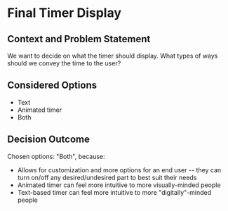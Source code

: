 # Final Timer Display

## Context and Problem Statement

We want to decide on what the timer should display.
What types of ways should we convey the time to the user?

## Considered Options

* Text
* Animated timer
* Both

## Decision Outcome

Chosen options: "Both", because:
- Allows for customization and more options for an end user -- they can turn on/off any desired/undesired part to best suit their needs
- Animated timer can feel more intuitive to more visually-minded people
- Text-based timer can feel more intuitive to more "digitally"-minded people

